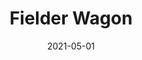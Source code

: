 ---
title: Fielder Wagon
price: 80
date: 2021-05-01
tags: ["post", "featured"]
image: [/assets/fielder-wagon1.jpg, /assets/fielder-wagon2.jpg, /assets/fielder-wagon3.jpg, /assets/fielder-wagon4.jpg, /assets/fielder-wagon5.jpg, /assets/fielder-wagon6.jpg, /assets/fielder-wagon7.jpg, /assets/fielder-wagon8.jpg]
mainImage: /assets/fielder-wagon1.jpg
imageAlt: Fielder Wagon
p1: Discover the Toyota Fielder Wagon, your ultimate companion for unforgettable journeys, brought to you by our leading rental company!
p2: Prepare to be captivated by the perfect blend of versatility and sophistication that the Toyota Fielder Wagon offers. Its sleek and modern design will turn heads as you cruise through city streets or venture into the great outdoors.
p3: Step into the spacious and well-appointed interior, providing ample room for both passengers and cargo. Whether you're embarking on a family vacation or tackling a challenging work project, the Toyota Fielder Wagon offers the flexibility and practicality you need.
p4: At our rental company, we prioritize your satisfaction and convenience. With competitive rates, flexible rental options, and exceptional customer service, we make renting a Toyota Fielder Wagon a hassle-free experience.
p5: Don't miss out on the opportunity to elevate your travels with the Toyota Fielder Wagon. Book your rental today and embark on an adventure filled with comfort, reliability, and style. Contact us now to reserve your Toyota Fielder Wagon and make your journey an extraordinary one!
---